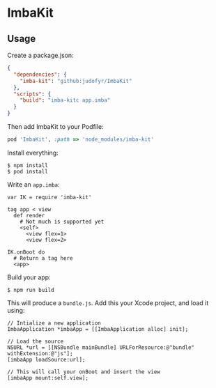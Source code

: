 # ImbaKit

## Usage

Create a package.json:

```json
{
  "dependencies": {
    "imba-kit": "github:judofyr/ImbaKit"
  },
  "scripts": {
    "build": "imba-kitc app.imba"
  }
}
```

Then add ImbaKit to your Podfile:

```ruby
pod 'ImbaKit', :path => 'node_modules/imba-kit'
```

Install everything:

```
$ npm install
$ pod install
```

Write an `app.imba`:

```imba
var IK = require 'imba-kit'

tag app < view
  def render
    # Not much is supported yet
    <self>
      <view flex=1>
      <view flex=2>

IK.onBoot do
  # Return a tag here
  <app>
```

Build your app:

```
$ npm run build
```

This will produce a `bundle.js`. Add this your Xcode project, and load it using:

```objc
// Intialize a new application
ImbaApplication *imbaApp = [[ImbaApplication alloc] init];

// Load the source
NSURL *url = [[NSBundle mainBundle] URLForResource:@"bundle" withExtension:@"js"];
[imbaApp loadSource:url];

// This will call your onBoot and insert the view
[imbaApp mount:self.view];
```

